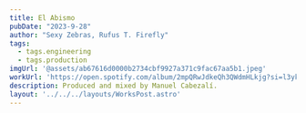 ```yaml
---
title: El Abismo
pubDate: "2023-9-28"
author: "Sexy Zebras, Rufus T. Firefly"
tags:
  - tags.engineering
  - tags.production
imgUrl: '@assets/ab67616d0000b2734cbf9927a371c9fac67aa5b1.jpeg'
workUrl: 'https://open.spotify.com/album/2mpQRwJdkeQh3QWdmHLkjg?si=l3ykSLsOTsCS_IO_gawdJQ'
description: Produced and mixed by Manuel Cabezalí.
layout: '../../../layouts/WorksPost.astro'
---
```

